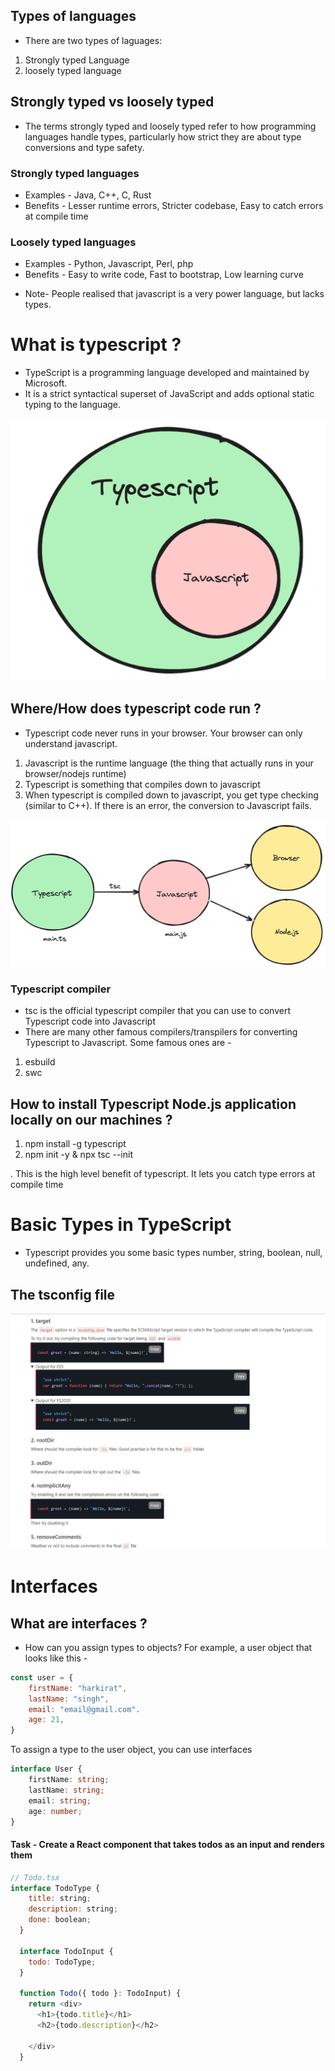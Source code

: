 ## Types of languages
* There are two types of laguages:
1. Strongly typed Language 
2. loosely typed language

## Strongly typed vs loosely typed
* The terms strongly typed and loosely typed refer to how programming languages handle types, particularly how strict they are about type conversions and type safety.
### Strongly typed languages
- Examples - Java, C++, C, Rust
- Benefits - Lesser runtime errors, Stricter codebase, Easy to catch errors at compile time
### Loosely typed languages
- Examples - Python, Javascript, Perl, php
- Benefits - Easy to write code, Fast to bootstrap, Low learning curve

* Note- People realised that javascript is a very power language, but lacks types.


# What is typescript ?
* TypeScript is a programming language developed and maintained by Microsoft. 
* It is a strict syntactical superset of JavaScript and adds optional static typing to the language.

![alt text](img/Screenshot_2024-01-28_at_1.00.19_AM.png)

## Where/How does typescript code run ?
* Typescript code never runs in your browser. Your browser can only understand javascript. 
1. Javascript is the runtime language (the thing that actually runs in your browser/nodejs runtime)
2. Typescript is something that compiles down to javascript
3. When typescript is compiled down to javascript, you get type checking (similar to C++). If there is an error, the conversion to Javascript fails. 


![alt text](img/working.png)

### Typescript compiler
* tsc is the official typescript compiler that you can use to convert Typescript code into Javascript
* There are many other famous compilers/transpilers for converting Typescript to Javascript. Some famous ones are - 
1. esbuild
2. swc

## How to install Typescript Node.js application locally on our machines ?
1. npm install -g typescript
2. npm init -y &  npx tsc --init 

. This is the high level benefit of typescript. It lets you catch type errors at compile time

# Basic Types in TypeScript
* Typescript provides you some basic types number, string, boolean, null, undefined, any.

## The tsconfig file
![alt text](img/ts.png)

# Interfaces
##  What are interfaces ?
* How can you assign types to objects? For example, a user object that looks like this - 
```.js
const user = {
	firstName: "harkirat",
	lastName: "singh",
	email: "email@gmail.com".
	age: 21,
}
```
To assign a type to the user object, you can use interfaces
```.ts
interface User {
	firstName: string;
	lastName: string;
	email: string;
	age: number;
}
```
#### Task - Create a React component that takes todos as an input and renders them
```.js
// Todo.tsx
interface TodoType {
    title: string;
    description: string;
    done: boolean;
  }
  
  interface TodoInput {
    todo: TodoType;
  }
  
  function Todo({ todo }: TodoInput) {
    return <div>
      <h1>{todo.title}</h1>
      <h2>{todo.description}</h2>
      
    </div>
  }
```